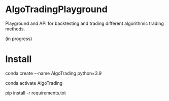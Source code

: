 # AlgoTradingPlayground
Playground and API for backtesting and trading different algorithmic trading methods. 

(in progress)


# Install

conda create --name AlgoTrading python=3.9

conda activate AlgoTrading

pip install -r requirements.txt
